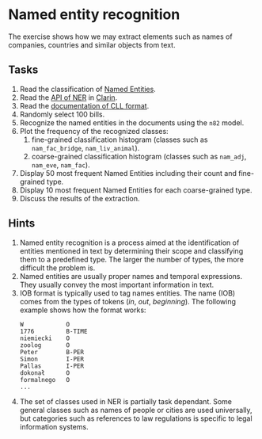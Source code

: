 # Named entity recognition

The exercise shows how we may extract elements such as names of companies, countries and similar objects from text.

## Tasks

1. Read the classification of [Named Entities](http://clarin-pl.eu/pliki/warsztaty/Wyklad3-inforex-liner2.pdf).
1. Read the [API of NER](http://nlp.pwr.wroc.pl/redmine/projects/nlprest2/wiki) in [Clarin](http://ws.clarin-pl.eu/ner.shtml).
1. Read the [documentation of CLL format](http://nlp.pwr.wroc.pl/redmine/projects/corpus2/wiki/CCL_format).
1. Randomly select 100 bills.
1. Recognize the named entities in the documents using the `n82` model.
1. Plot the frequency of the recognized classes:
   1. fine-grained classification histogram (classes such as `nam_fac_bridge`, `nam_liv_animal`).
   1. coarse-grained classification histogram (classes such as `nam_adj`, `nam_eve`, `nam_fac`).
1. Display 50 most frequent Named Entities including their count and fine-grained type.
1. Display 10 most frequent Named Entities for each coarse-grained type.
1. Discuss the results of the extraction.

## Hints

1. Named entity recognition is a process aimed at the identification of entities mentioned in text by determining their
   scope and classifying them to a predefined type. The larger the number of types, the more difficult the problem is.
1. Named entities are usually proper names and temporal expressions. They usually convey the most important information
   in text.
1. IOB format is typically used to tag names entities. The name (IOB) comes from the types of tokens (_in_, _out_, _beginning_).
   The following example shows how the format works:
   ```
   W            O
   1776         B-TIME
   niemiecki    O
   zoolog       O
   Peter        B-PER
   Simon        I-PER
   Pallas       I-PER
   dokonał      O
   formalnego   O
   ...
   ```
1. The set of classes used in NER is partially task dependant. Some general classes such as names of people or cities
   are used universally, but categories such as references to law regulations is specific to legal information systems.

